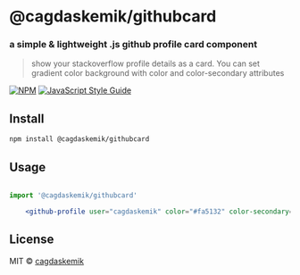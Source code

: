 # @cagdaskemik/githubcard
### a simple & lightweight .js github profile card component
> show your stackoverflow profile details as a card. You can set gradient color background with color and color-secondary attributes

[![NPM](https://img.shields.io/npm/v/@cagdaskemik/stackoverflowcard.svg)](https://www.npmjs.com/package/@cagdaskemik/githubcard) [![JavaScript Style Guide](https://img.shields.io/badge/code_style-standard-brightgreen.svg)](https://standardjs.com)



## Install

```bash
npm install @cagdaskemik/githubcard
```

## Usage

```jsx

import '@cagdaskemik/githubcard'

    <github-profile user="cagdaskemik" color="#fa5132" color-secondary="white"></github-profile>

```

## License

MIT © [cagdaskemik](https://github.com/cagdaskemik)
